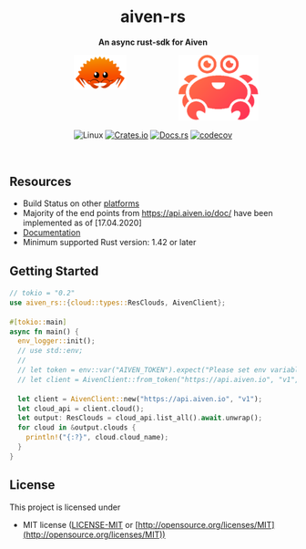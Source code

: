 <div align="center">
 <p><h1>aiven-rs</h1> </p>
  <p><strong>An async rust-sdk for Aiven</strong> </p>
<p>

<div style="display: flex; justify-content: center;">
  <a href="https://www.rust-lang.org/"><img style="width:40%;" src="assets/rust.png" alt="rust" border="0" /></a>
  <a href="https://aiven.io/"><img style="width:75%;" src="assets/aiven.png" alt="aiven" border="0" /></a>
</div>

![Linux](https://github.com/ansrivas/aiven-rs/workflows/Linux/badge.svg)
[![Crates.io](https://img.shields.io/crates/v/aiven_rs)](https://crates.io/crates/aiven_rs)
[![Docs.rs](https://docs.rs/aiven_rs/badge.svg)](https://docs.rs/aiven_rs)
[![codecov](https://codecov.io/gh/ansrivas/aiven-rs/branch/master/graph/badge.svg)](https://codecov.io/gh/ansrivas/aiven-rs)

</p>
</div>
</br>

## Resources

- Build Status on other [platforms](./BUILD_STATUS.md)
- Majority of the end points from https://api.aiven.io/doc/ have been implemented as of [17.04.2020]
- [Documentation](https://docs.rs/aiven-rs)
- Minimum supported Rust version: 1.42 or later

## Getting Started

```rust
// tokio = "0.2"
use aiven_rs::{cloud::types::ResClouds, AivenClient};

#[tokio::main]
async fn main() {
  env_logger::init();
  // use std::env;
  //
  // let token = env::var("AIVEN_TOKEN").expect("Please set env variable to read AIVEN_TOKEN");
  // let client = AivenClient::from_token("https://api.aiven.io", "v1", &token);

  let client = AivenClient::new("https://api.aiven.io", "v1");
  let cloud_api = client.cloud();
  let output: ResClouds = cloud_api.list_all().await.unwrap();
  for cloud in &output.clouds {
    println!("{:?}", cloud.cloud_name);
  }
}
```

## License

This project is licensed under

- MIT license ([LICENSE-MIT](LICENSE) or [http://opensource.org/licenses/MIT](http://opensource.org/licenses/MIT))
